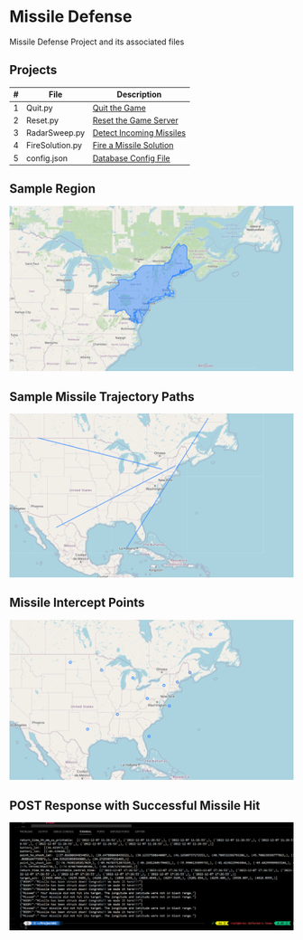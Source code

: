 # Missile Defense
Missile Defense Project and its associated files

## Projects

|   #   | File          | Description                                 |
| :---: | --------------- | ------------------------------------------- |
|   1   | Quit.py   | [Quit the Game](https://github.com/Byron-Dowling/5443-Spatial-DB-Dowling/blob/main/Assignments/Missile%20Defense/quit.py)          |
|   2   | Reset.py | [Reset the Game Server](https://github.com/Byron-Dowling/5443-Spatial-DB-Dowling/blob/main/Assignments/Missile%20Defense/Reset.py)  |
|   3   | RadarSweep.py | [Detect Incoming Missiles](https://github.com/Byron-Dowling/5443-Spatial-DB-Dowling/blob/main/Assignments/Missile%20Defense/RadarSweep.py) |
|   4   | FireSolution.py    | [Fire a Missile Solution](https://github.com/Byron-Dowling/5443-Spatial-DB-Dowling/blob/main/Assignments/Missile%20Defense/FireSolution.py)   |
|   5   | config.json    | [Database Config File](https://github.com/Byron-Dowling/5443-Spatial-DB-Dowling/blob/main/Assignments/Missile%20Defense/config.json)   |

## Sample Region
![SR](https://github.com/Byron-Dowling/Assets/blob/main/Images/Defense%20REgion.png?raw=true)

## Sample Missile Trajectory Paths
![MTP](https://github.com/Byron-Dowling/Assets/blob/main/Images/Missile%20trajectory.png?raw=true)

## Missile Intercept Points
![MIPS](https://github.com/Byron-Dowling/Assets/blob/main/Images/Missile%20Intercept%20Points.png?raw=true)

## POST Response with Successful Missile Hit
![MH](https://github.com/Byron-Dowling/Assets/blob/main/Images/Missile%20Hit%20Message.png?raw=true)
